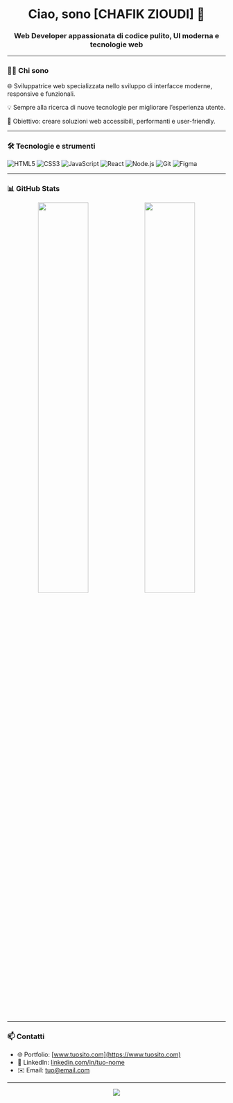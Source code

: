 <h1 align="center">Ciao, sono [CHAFIK ZIOUDI] 👋</h1>
<h3 align="center">Web Developer appassionata di codice pulito, UI moderna e tecnologie web</h3>

---

### 👩‍💻 Chi sono

🌐 Sviluppatrice web specializzata nello sviluppo di interfacce moderne, responsive e funzionali.

💡 Sempre alla ricerca di nuove tecnologie per migliorare l’esperienza utente.

🎯 Obiettivo: creare soluzioni web accessibili, performanti e user-friendly.

---

### 🛠️ Tecnologie e strumenti

![HTML5](https://img.shields.io/badge/HTML5-E34F26?style=flat&logo=html5&logoColor=white)
![CSS3](https://img.shields.io/badge/CSS3-1572B6?style=flat&logo=css3&logoColor=white)
![JavaScript](https://img.shields.io/badge/JavaScript-F7DF1E?style=flat&logo=javascript&logoColor=black)
![React](https://img.shields.io/badge/React-20232A?style=flat&logo=react&logoColor=61DAFB)
![Node.js](https://img.shields.io/badge/Node.js-339933?style=flat&logo=nodedotjs&logoColor=white)
![Git](https://img.shields.io/badge/Git-F05032?style=flat&logo=git&logoColor=white)
![Figma](https://img.shields.io/badge/Figma-F24E1E?style=flat&logo=figma&logoColor=white)

---

### 📊 GitHub Stats

<p align="center">
  <img src="https://github-readme-stats.vercel.app/api?username=TUO_USERNAME&show_icons=true&theme=radical" width="48%" />
  <img src="https://github-readme-stats.vercel.app/api/top-langs/?username=TUO_USERNAME&layout=compact&theme=radical" width="48%" />
</p>

---

### 📫 Contatti

- 🌐 Portfolio: [www.tuosito.com](https://www.tuosito.com)
- 💼 LinkedIn: [linkedin.com/in/tuo-nome](https://linkedin.com/in/tuo-nome)
- ✉️ Email: tuo@email.com

---

<p align="center">
  <img src="https://capsule-render.vercel.app/api?type=waving&color=gradient&height=120&section=footer"/>
</p>
